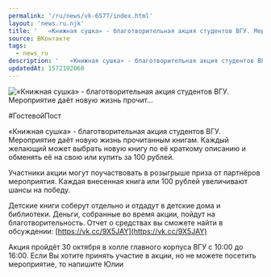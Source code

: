 ```yaml
---
permalink: '/ru/news/vk-6577/index.html'
layout: 'news.ru.njk'
title: '   «Книжная сушка» - благотворительная акция студентов ВГУ. Мероприятие даёт новую жизнь прочит…'
source: ВКонтакте
tags:
  - news_ru
description: '   «Книжная сушка» - благотворительная акция студентов ВГУ. Мероприятие даёт новую жизнь прочит…'
updatedAt: 1572192060
---
```

![   «Книжная сушка» - благотворительная акция студентов ВГУ. Мероприятие даёт новую жизнь прочит…](https://sun9-55.userapi.com/impf/c855136/v855136088/142469/NpFi4DIzB_U.jpg?size=1280x720&quality=96&proxy=1&sign=b156f7a0e76800030b0bac735deba8c2&c_uniq_tag=RyO34HzfEIu80IhC7Pi22ExzbySriNGj1Ce6c-ex9Wc&type=album)

#ГостевойПост

«Книжная сушка» - благотворительная акция студентов ВГУ. Мероприятие даёт новую жизнь прочитанным книгам. Каждый желающий может выбрать новую книгу по её краткому описанию и обменять её на свою или купить за 100 рублей.

Участники акции могут поучаствовать в розыгрыше приза от партнёров мероприятия. Каждая внесенная книга или 100 рублей увеличивают шансы на победу.

Детские книги соберут отдельно и отдадут в детские дома и библиотеки.
Деньги, собранные во время акции, пойдут на благотворительность. Отчет о средствах вы сможете найти в обсуждении: [https://vk.cc/9X5JAY](https://vk.cc/9X5JAY)

Акция пройдёт 30 октября в холле главного корпуса ВГУ с 10:00 до 16:00. Если Вы хотите принять участие в акции, но не можете посетить мероприятие, то напишите Юлии
